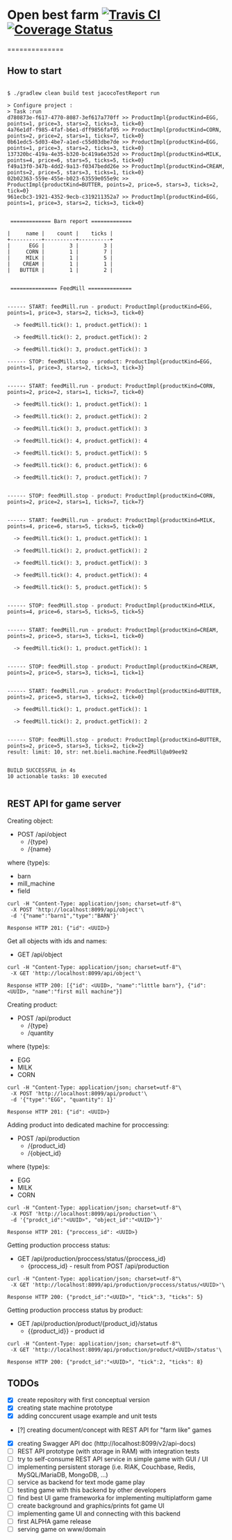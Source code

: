 # Open best farm [![Travis CI](https://travis-ci.org/bieli/open-best-farm.svg?branch=master)](https://travis-ci.org/bieli/open-best-farm) [![Coverage Status](https://coveralls.io/repos/github/bieli/open-best-farm/badge.svg?branch=master)](https://coveralls.io/github/bieli/open-best-farm?branch=master) #
==============


How to start
------------

```

$ ./gradlew clean build test jacocoTestReport run

> Configure project :
> Task :run
d780873e-f617-4770-8087-3ef617a770ff >> ProductImpl{productKind=EGG, points=1, price=3, stars=2, ticks=3, tick=0}
4a76e1df-f985-4faf-b6e1-dff9856faf05 >> ProductImpl{productKind=CORN, points=2, price=2, stars=1, ticks=7, tick=0}
0b61edc5-5d03-4be7-a1ed-c55d03dbe7de >> ProductImpl{productKind=EGG, points=1, price=3, stars=2, ticks=3, tick=0}
137320bc-419a-4e35-b320-bc419a6e352d >> ProductImpl{productKind=MILK, points=4, price=6, stars=5, ticks=5, tick=0}
f49a13f0-347b-4dd2-9a13-f0347bedd26e >> ProductImpl{productKind=CREAM, points=2, price=5, stars=3, ticks=1, tick=0}
02b02363-559e-455e-b023-63559e055e9c >> ProductImpl{productKind=BUTTER, points=2, price=5, stars=3, ticks=2, tick=0}
961ecbc3-1921-4352-9ecb-c319211352a7 >> ProductImpl{productKind=EGG, points=1, price=3, stars=2, ticks=3, tick=0}


 ============= Barn report ============= 

|     name |    count |    ticks |
+----------+----------+----------+
|      EGG |        3 |        3 |
|     CORN |        1 |        7 |
|     MILK |        1 |        5 |
|    CREAM |        1 |        1 |
|   BUTTER |        1 |        2 |


 =============== FeedMill ============== 


------ START: feedMill.run - product: ProductImpl{productKind=EGG, points=1, price=3, stars=2, ticks=3, tick=0}

  -> feedMill.tick(): 1, product.getTick(): 1

  -> feedMill.tick(): 2, product.getTick(): 2

  -> feedMill.tick(): 3, product.getTick(): 3

------ STOP: feedMill.stop - product: ProductImpl{productKind=EGG, points=1, price=3, stars=2, ticks=3, tick=3}


------ START: feedMill.run - product: ProductImpl{productKind=CORN, points=2, price=2, stars=1, ticks=7, tick=0}

  -> feedMill.tick(): 1, product.getTick(): 1

  -> feedMill.tick(): 2, product.getTick(): 2

  -> feedMill.tick(): 3, product.getTick(): 3

  -> feedMill.tick(): 4, product.getTick(): 4

  -> feedMill.tick(): 5, product.getTick(): 5

  -> feedMill.tick(): 6, product.getTick(): 6

  -> feedMill.tick(): 7, product.getTick(): 7


------ STOP: feedMill.stop - product: ProductImpl{productKind=CORN, points=2, price=2, stars=1, ticks=7, tick=7}


------ START: feedMill.run - product: ProductImpl{productKind=MILK, points=4, price=6, stars=5, ticks=5, tick=0}

  -> feedMill.tick(): 1, product.getTick(): 1

  -> feedMill.tick(): 2, product.getTick(): 2

  -> feedMill.tick(): 3, product.getTick(): 3

  -> feedMill.tick(): 4, product.getTick(): 4

  -> feedMill.tick(): 5, product.getTick(): 5


------ STOP: feedMill.stop - product: ProductImpl{productKind=MILK, points=4, price=6, stars=5, ticks=5, tick=5}


------ START: feedMill.run - product: ProductImpl{productKind=CREAM, points=2, price=5, stars=3, ticks=1, tick=0}

  -> feedMill.tick(): 1, product.getTick(): 1


------ STOP: feedMill.stop - product: ProductImpl{productKind=CREAM, points=2, price=5, stars=3, ticks=1, tick=1}


------ START: feedMill.run - product: ProductImpl{productKind=BUTTER, points=2, price=5, stars=3, ticks=2, tick=0}

  -> feedMill.tick(): 1, product.getTick(): 1

  -> feedMill.tick(): 2, product.getTick(): 2


------ STOP: feedMill.stop - product: ProductImpl{productKind=BUTTER, points=2, price=5, stars=3, ticks=2, tick=2}
result: limit: 10, str: net.bieli.machine.FeedMill@a09ee92


BUILD SUCCESSFUL in 4s
10 actionable tasks: 10 executed


```

REST API for game server
---------------

Creating object:

- POST /api/object
    - /{type}
    - /{name}

where {type}s:
 - barn
 - mill_machine
 - field


```
curl -H "Content-Type: application/json; charset=utf-8"\
 -X POST 'http://localhost:8099/api/object'\
 -d '{"name":"barn1","type":"BARN"}'

Response HTTP 201: {"id": <UUID>}
```

Get all objects with ids and names:

- GET /api/object


```
curl -H "Content-Type: application/json; charset=utf-8"\
 -X GET 'http://localhost:8099/api/object'\

Response HTTP 200: [{"id": <UUID>, "name":"little barn"}, {"id": <UUID>, "name":"first mill machine"}]
```

Creating product:

- POST /api/product
    - /{type}
    - /quantity

where {type}s:
 - EGG
 - MILK
 - CORN


```
curl -H "Content-Type: application/json; charset=utf-8"\
 -X POST 'http://localhost:8099/api/product'\
 -d '{"type":"EGG", "quantity": 1}'

Response HTTP 201: {"id": <UUID>}
```

Adding product into dedicated machine for proccessing:

- POST /api/production
    - /{product_id}
    - /{object_id}

where {type}s:
 - EGG
 - MILK
 - CORN


```
curl -H "Content-Type: application/json; charset=utf-8"\
 -X POST 'http://localhost:8099/api/production'\
 -d '{"prodct_id":"<UUID>", "object_id":"<UUID>"}'
 
Response HTTP 201: {"proccess_id": <UUID>}
```

Getting production proccess status:


- GET /api/production/proccess/status/{proccess_id}
    - {proccess_id} - result from POST /api/production

```
curl -H "Content-Type: application/json; charset=utf-8"\
 -X GET 'http://localhost:8099/api/production/proccess/status/<UUID>'\

Response HTTP 200: {"prodct_id":"<UUID>", "tick":3, "ticks": 5}
```

Getting production proccess status by product:


- GET /api/production/product/{product_id}/status
    - {{product_id}} - product id

```
curl -H "Content-Type: application/json; charset=utf-8"\
 -X GET 'http://localhost:8099/api/production/product/<UUID>/status'\

Response HTTP 200: {"prodct_id":"<UUID>", "tick":2, "ticks": 8}
```



TODOs
-----

- [x] create repository with first conceptual version
- [x] creating state machine prototype
- [x] adding conccurent usage example and unit tests
- [?] creating document/concept with REST API for "farm like" games
- [x] creating Swagger API doc (http://localhost:8099/v2/api-docs)
- [ ] REST API prototype (with storage in RAM) with integration tests
- [ ] try to self-consume REST API service in simple game with GUI / UI
- [ ] implementing persistent storage (i.e. RIAK, Couchbase, Redis, MySQL/MariaDB, MongoDB, ...)
- [ ] service as backend for text mode game play
- [ ] testing game with this backend by other developers
- [ ] find best UI game frameworka for implementing multiplatform game
- [ ] create background and graphics/prints fot game UI
- [ ] implementing game UI and connecting with this backend
- [ ] first ALPHA game release
- [ ] serving game on www/domain